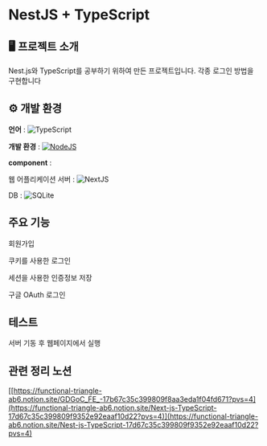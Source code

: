 # NestJS + TypeScript

## 🖥 프로젝트 소개
Nest.js와 TypeScript를 공부하기 위하여 만든 프로젝트입니다. 각종 로그인 방법을 구현합니다
<br>

## ⚙ 개발 환경
**언어** : ![TypeScript](https://img.shields.io/badge/TypeScript-%2320232a.svg?logo=react&logoColor=%2361DAFB)

**개발 환경** : [![NodeJS](https://img.shields.io/badge/Node.js-6DA55F?logo=node.js&logoColor=white)](#)

**component** :

웹 어플리케이션 서버 : ![NextJS](https://img.shields.io/badge/NestJS-%2320232a.svg?logo=react&logoColor=%2361DAFB)

DB : ![SQLite](https://img.shields.io/badge/SQLite-%2320232a.svg?logo=react&logoColor=%2361DAFB)



## 주요 기능
회원가입

쿠키를 사용한 로그인

세션을 사용한 인증정보 저장

구글 OAuth 로그인

## 테스트
서버 기동 후 웹페이지에서 실행

## 관련 정리 노션
[[https://functional-triangle-ab6.notion.site/GDGoC_FE_-17b67c35c399809f8aa3eda1f04fd671?pvs=4](https://functional-triangle-ab6.notion.site/Next-js-TypeScript-17d67c35c399809f9352e92eaaf10d22?pvs=4)](https://functional-triangle-ab6.notion.site/Nest-js-TypeScript-17d67c35c399809f9352e92eaaf10d22?pvs=4)

